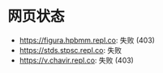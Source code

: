# 网页状态
- https://figura.hpbmm.repl.co: 失败 (403)
- https://stds.stpsc.repl.co: 失败
- https://v.chavir.repl.co: 失败 (403)
